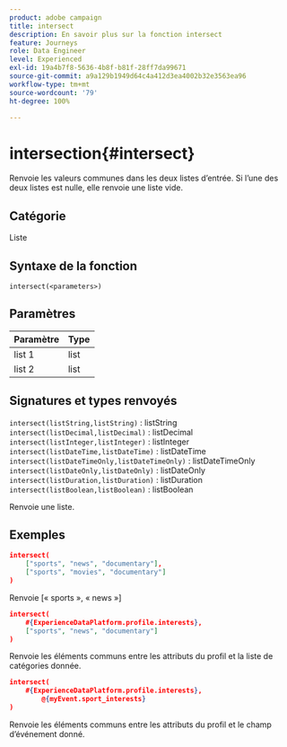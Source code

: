 ```yaml
---
product: adobe campaign
title: intersect
description: En savoir plus sur la fonction intersect
feature: Journeys
role: Data Engineer
level: Experienced
exl-id: 19a4b7f8-5636-4b8f-b81f-28ff7da99671
source-git-commit: a9a129b1949d64c4a412d3ea4002b32e3563ea96
workflow-type: tm+mt
source-wordcount: '79'
ht-degree: 100%

---
```


# intersection{#intersect}

Renvoie les valeurs communes dans les deux listes dʼentrée. Si lʼune des deux listes est nulle, elle renvoie une liste vide.

## Catégorie

Liste

## Syntaxe de la fonction

`intersect(<parameters>)`

## Paramètres

| Paramètre | Type |
|-----------|------------------|
| list 1 | list |
| list 2 | list |

## Signatures et types renvoyés

`intersect(listString,listString)` : listString
`intersect(listDecimal,listDecimal)` : listDecimal
`intersect(listInteger,listInteger)` : listInteger
`intersect(listDateTime,listDateTime)` : listDateTime
`intersect(listDateTimeOnly,listDateTimeOnly)` : listDateTimeOnly
`intersect(listDateOnly,listDateOnly)` : listDateOnly
`intersect(listDuration,listDuration)` : listDuration
`intersect(listBoolean,listBoolean)` : listBoolean

Renvoie une liste.

## Exemples

```json
intersect(
    ["sports", "news", "documentary"],
    ["sports", "movies", "documentary"]
)
```

Renvoie [« sports », « news »]

```json
intersect(
    #{ExperienceDataPlatform.profile.interests},
    ["sports", "news", "documentary"]
)
```

Renvoie les éléments communs entre les attributs du profil et la liste de catégories donnée.

```json
intersect(
    #{ExperienceDataPlatform.profile.interests},
        @{myEvent.sport_interests}
)
```

Renvoie les éléments communs entre les attributs du profil et le champ dʼévénement donné.
